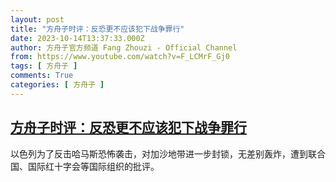 ```yaml
---
layout: post
title: "方舟子时评：反恐更不应该犯下战争罪行"
date: 2023-10-14T13:37:33.000Z
author: 方舟子官方频道 Fang Zhouzi - Official Channel
from: https://www.youtube.com/watch?v=F_LCMrF_Gj0
tags: [ 方舟子 ]
comments: True
categories: [ 方舟子 ]
---
```

<!--1697290653000-->
[方舟子时评：反恐更不应该犯下战争罪行](https://www.youtube.com/watch?v=F_LCMrF_Gj0)
------

<div>
以色列为了反击哈马斯恐怖袭击，对加沙地带进一步封锁，无差别轰炸，遭到联合国、国际红十字会等国际组织的批评。
</div>

